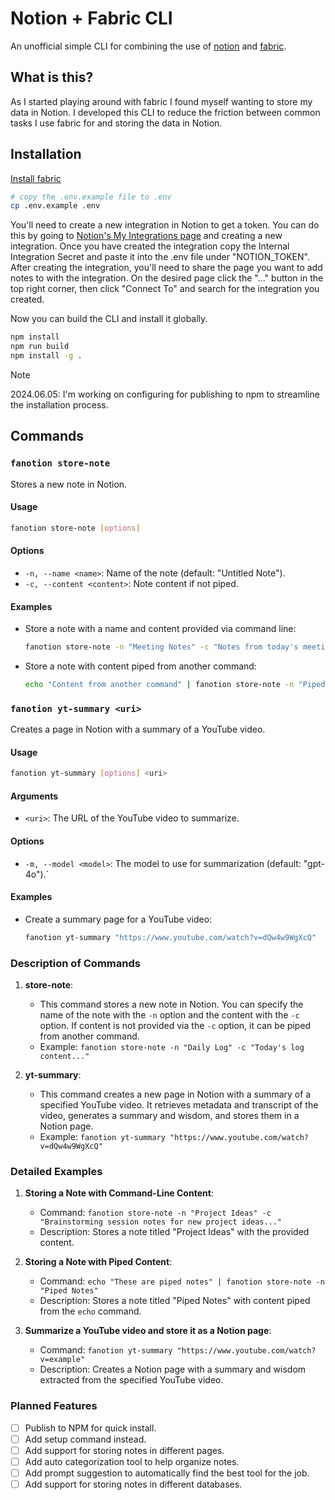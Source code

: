 # Notion + Fabric CLI

An unofficial simple CLI for combining the use of [notion](https://notion.so) and [fabric](https://github.com/danielmiessler/fabric/).

## What is this?

As I started playing around with fabric I found myself wanting to store my data in Notion. I developed this CLI to reduce the friction between common tasks I use fabric for and storing the data in Notion.

## Installation

[Install fabric](https://github.com/danielmiessler/fabric/tree/main?tab=readme-ov-file#quickstart)

```bash
# copy the .env.example file to .env
cp .env.example .env
```

You'll need to create a new integration in Notion to get a token. You can do this by going to [Notion's My Integrations page](https://www.notion.so/my-integrations) and creating a new integration. Once you have created the integration copy the Internal Integration Secret and paste it into the .env file under "NOTION_TOKEN".
After creating the integration, you'll need to share the page you want to add notes to with the integration. On the desired page click the "..." button in the top right corner, then click "Connect To" and search for the integration you created.

Now you can build the CLI and install it globally.

```bash
npm install
npm run build
npm install -g .
```

> [!NOTE]
> 2024.06.05: I'm working on configuring for publishing to npm to streamline the installation process.

## Commands

### `fanotion store-note`

Stores a new note in Notion.

#### Usage

```bash
fanotion store-note [options]
```

#### Options

- `-n, --name <name>`: Name of the note (default: "Untitled Note").
- `-c, --content <content>`: Note content if not piped.

#### Examples

- Store a note with a name and content provided via command line:

  ```bash
  fanotion store-note -n "Meeting Notes" -c "Notes from today's meeting..."
  ```

- Store a note with content piped from another command:

  ```bash
  echo "Content from another command" | fanotion store-note -n "Piped Note"
  ```

### `fanotion yt-summary <uri>`

Creates a page in Notion with a summary of a YouTube video.

#### Usage

```bash
fanotion yt-summary [options] <uri>
```

#### Arguments

- `<uri>`: The URL of the YouTube video to summarize.

#### Options

- `-m, --model <model>`: The model to use for summarization (default: "gpt-4o").`

#### Examples

- Create a summary page for a YouTube video:

  ```bash
  fanotion yt-summary "https://www.youtube.com/watch?v=dQw4w9WgXcQ"
  ```

### Description of Commands

1. **store-note**:

   - This command stores a new note in Notion. You can specify the name of the note with the `-n` option and the content with the `-c` option. If content is not provided via the `-c` option, it can be piped from another command.
   - Example: `fanotion store-note -n "Daily Log" -c "Today's log content..."`

2. **yt-summary**:
   - This command creates a new page in Notion with a summary of a specified YouTube video. It retrieves metadata and transcript of the video, generates a summary and wisdom, and stores them in a Notion page.
   - Example: `fanotion yt-summary "https://www.youtube.com/watch?v=dQw4w9WgXcQ"`

### Detailed Examples

1. **Storing a Note with Command-Line Content**:

   - Command: `fanotion store-note -n "Project Ideas" -c "Brainstorming session notes for new project ideas..."`
   - Description: Stores a note titled "Project Ideas" with the provided content.

2. **Storing a Note with Piped Content**:

   - Command: `echo "These are piped notes" | fanotion store-note -n "Piped Notes"`
   - Description: Stores a note titled "Piped Notes" with content piped from the `echo` command.

3. **Summarize a YouTube video and store it as a Notion page**:
   - Command: `fanotion yt-summary "https://www.youtube.com/watch?v=example"`
   - Description: Creates a Notion page with a summary and wisdom extracted from the specified YouTube video.

### Planned Features

- [ ] Publish to NPM for quick install.
- [ ] Add setup command instead.
- [ ] Add support for storing notes in different pages.
- [ ] Add auto categorization tool to help organize notes.
- [ ] Add prompt suggestion to automatically find the best tool for the job.
- [ ] Add support for storing notes in different databases.
